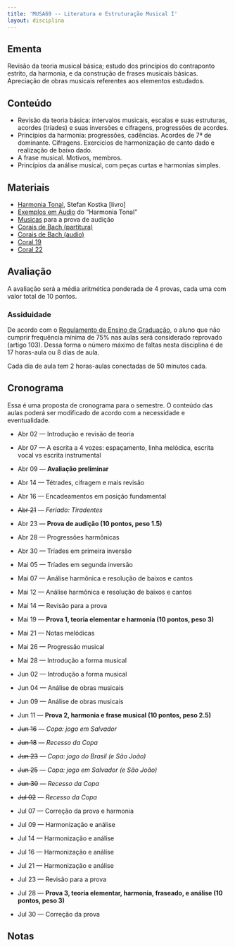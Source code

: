 ```yaml
---
title: 'MUSA69 -- Literatura e Estruturação Musical I'
layout: disciplina
---
```


## Ementa

Revisão da teoria musical básica; estudo dos princípios do contraponto estrito, da harmonia, e da construção de frases musicais básicas. Apreciação de obras musicais referentes aos elementos estudados.

## Conteúdo

  * Revisão da teoria básica: intervalos musicais, escalas e suas estruturas, acordes (tríades) e suas inversões e cifragens, progressões de acordes.
  * Princípios da harmonia: progressões, cadências. Acordes de 7ª de dominante. Cifragens. Exercícios de harmonização de canto dado e realização de baixo dado.
  * A frase musical. Motivos, membros.
  * Princípios da análise musical, com peças curtas e harmonias simples.

## Materiais

  * [Harmonia Tonal](http://genosmus.com/aulas/Kostka%20Tonal%20Harmony%20Traduzido.pdf), Stefan Kostka [livro]
  * [Exemplos em Áudio](http://genosmus.com/aulas/Harmonia%20Tonal%20-%20Kostka%20-%20Audio.zip) do &#8220;Harmonia Tonal&#8221;
  * [Musicas](http://genosmus.com/aulas/Prova%20de%20Audicao%201.zip) para a prova de audição
  * [Corais de Bach (partitura)](http://genosmus.com/aulas/bach-corais.pdf)
  * [Corais de Bach (audio)](http://genosmus.com/aulas/corais-bach-audio.zip)
  * [Coral 19](http://genosmus.com/aulas/019.mp3)
  * [Coral 22](http://genosmus.com/aulas/022.mp3)

## Avaliação

A avaliação será a média aritmética ponderada de 4 provas, cada uma com valor total de 10 pontos.

### Assiduidade

De acordo com o [Regulamento de Ensino de Graduação](https://www.ufba.br/sites/devportal.ufba.br/files/REG_revisao_out_09.pdf), o aluno que não cumprir frequência mínima de 75% nas aulas será considerado reprovado (artigo 103). Dessa forma o número máximo de faltas nesta disciplina é de 17 horas-aula ou 8 dias de aula.
  
Cada dia de aula tem 2 horas-aulas conectadas de 50 minutos cada.

## Cronograma

Essa é uma proposta de cronograma para o semestre. O conteúdo das aulas poderá ser modificado de acordo com a necessidade e eventualidade.

  * Abr 02 &#8212; Introdução e revisão de teoria

  * Abr 07 &#8212; A escrita a 4 vozes: espaçamento, linha melódica, escrita vocal vs escrita instrumental
  * Abr 09 &#8212; **Avaliação preliminar**

  * Abr 14 &#8212; Tétrades, cifragem e mais revisão
  * Abr 16 &#8212; Encadeamentos em posição fundamental

  * <del>Abr 21</del> &#8212; _Feriado: Tiradentes_
  * Abr 23 &#8212; **Prova de audição (10 pontos, peso 1.5)**

  * Abr 28 &#8212; Progressões harmônicas
  * Abr 30 &#8212; Tríades em primeira inversão

  * Mai 05 &#8212; Tríades em segunda inversão
  * Mai 07 &#8212; Análise harmônica e resolução de baixos e cantos

  * Mai 12 &#8212; Análise harmônica e resolução de baixos e cantos
  * Mai 14 &#8212; Revisão para a prova

  * Mai 19 &#8212; **Prova 1, teoria elementar e harmonia (10 pontos, peso 3)**
  * Mai 21 &#8212; Notas melódicas

  * Mai 26 &#8212; Progressão musical
  * Mai 28 &#8212; Introdução a forma musical

  * Jun 02 &#8212; Introdução a forma musical
  * Jun 04 &#8212; Análise de obras musicais

  * Jun 09 &#8212; Análise de obras musicais
  * Jun 11 &#8212; **Prova 2, harmonia e frase musical (10 pontos, peso 2.5)**

  * <del>Jun 16</del> &#8212; _Copa: jogo em Salvador_
  * <del>Jun 18</del> &#8212; _Recesso da Copa_

  * <del>Jun 23</del> &#8212; _Copa: jogo do Brasil (e São João)_
  * <del>Jun 25</del> &#8212; _Copa: jogo em Salvador (e São João)_

  * <del>Jun 30</del> &#8212; _Recesso da Copa_
  * <del>Jul 02</del> &#8212; _Recesso da Copa_

  * Jul 07 &#8212; Correção da prova e harmonia
  * Jul 09 &#8212; Harmonização e análise

  * Jul 14 &#8212; Harmonização e análise
  * Jul 16 &#8212; Harmonização e análise

  * Jul 21 &#8212; Harmonização e análise
  * Jul 23 &#8212; Revisão para a prova

  * Jul 28 &#8212; **Prova 3, teoria elementar, harmonia, fraseado, e análise (10 pontos, peso 3)**
  * Jul 30 &#8212; Correção da prova

## Notas